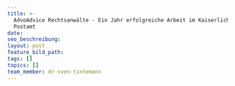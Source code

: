 ```yaml
---
title: >-
  AdvoAdvice Rechtsanwälte - Ein Jahr erfolgreiche Arbeit im Kaiserlichen
  Postamt
date:
seo_beschreibung:
layout: post
feature_bild_path:
tags: []
topics: []
team_member: dr-sven-tintemann
---
```

